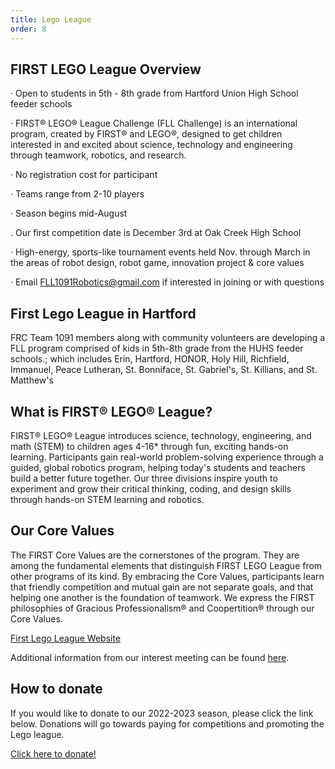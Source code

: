 ```yaml
---
title: Lego League
order: 8
---
```

## FIRST LEGO League Overview
· Open to students in 5th - 8th grade from Hartford Union High School feeder schools

· FIRST® LEGO® League Challenge (FLL Challenge) is an international program, created by FIRST® and LEGO®, designed to get children interested in and excited about science, technology and engineering through teamwork, robotics, and research.

· No registration cost for participant

· Teams range from 2-10 players

· Season begins mid-August

. Our first competition date is December 3rd at Oak Creek High School

· High-energy, sports-like tournament events held Nov. through March in the areas of robot design, robot game, innovation project & core values

· Email [FLL1091Robotics@gmail.com](mailto:FLL1091Robotics@gmail.com) if interested in joining or with questions

## First Lego League in Hartford
FRC Team 1091 members along with community volunteers are developing a FLL program comprised of kids
in 5th-8th grade from the HUHS feeder schools.; which includes Erin, Hartford, HONOR, Holy Hill, 
Richfield, Immanuel, Peace Lutheran, St. Bonniface, St. Gabriel's, St. Killians, and St. Matthew's

## What is FIRST® LEGO® League?
FIRST® LEGO® League introduces science, technology, engineering, and math (STEM) to children ages 4-16* 
through fun, exciting hands-on learning. Participants gain real-world problem-solving experience through a 
guided, global robotics program, helping today's students and teachers build a better future together. 
Our three divisions inspire youth to experiment and grow their critical thinking, coding, and design skills 
through hands-on STEM learning and robotics.

## Our Core Values
The FIRST Core Values are the cornerstones of the program. They are among the fundamental elements that 
distinguish FIRST LEGO League from other programs of its kind. By embracing the Core Values, participants 
learn that friendly competition and mutual gain are not separate goals, and that helping one another is the 
foundation of teamwork. We express the FIRST philosophies of Gracious Professionalism® and Coopertition® 
through our Core Values.

[First Lego League Website](https://www.firstlegoleague.org/)

Additional information from our interest meeting can be found [here](files/FLLinfomeeting.pdf).

## How to donate
If you would like to donate to our 2022-2023 season, please click the link below. Donations will go towards paying for competitions and promoting the Lego league.

[Click here to donate!](https://account.venmo.com/u/Oriole-Ascent-FLL1091)

